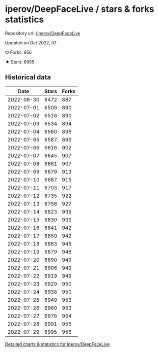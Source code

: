 # iperov/DeepFaceLive / stars & forks statistics

Repository url: [/iperov/DeepFaceLive](https://github.com/iperov/DeepFaceLive)

Updated on Oct 2022, 07

☋ Forks: 956

★ Stars: 6995

## Historical data
| Date | Stars | Forks |
|------|-------|-------|
| 2022-06-30 | 6472 | 887 | 
| 2022-07-01 | 6509 | 890 | 
| 2022-07-02 | 6516 | 890 | 
| 2022-07-03 | 6534 | 894 | 
| 2022-07-04 | 6560 | 896 | 
| 2022-07-05 | 6587 | 899 | 
| 2022-07-06 | 6616 | 902 | 
| 2022-07-07 | 6645 | 907 | 
| 2022-07-08 | 6661 | 907 | 
| 2022-07-09 | 6679 | 913 | 
| 2022-07-10 | 6687 | 915 | 
| 2022-07-11 | 6703 | 917 | 
| 2022-07-12 | 6735 | 922 | 
| 2022-07-13 | 6756 | 927 | 
| 2022-07-14 | 6823 | 939 | 
| 2022-07-15 | 6830 | 939 | 
| 2022-07-16 | 6841 | 942 | 
| 2022-07-17 | 6850 | 942 | 
| 2022-07-18 | 6863 | 945 | 
| 2022-07-19 | 6879 | 948 | 
| 2022-07-20 | 6890 | 949 | 
| 2022-07-21 | 6906 | 949 | 
| 2022-07-22 | 6919 | 949 | 
| 2022-07-23 | 6929 | 950 | 
| 2022-07-24 | 6938 | 950 | 
| 2022-07-25 | 6949 | 953 | 
| 2022-07-26 | 6960 | 953 | 
| 2022-07-27 | 6978 | 954 | 
| 2022-07-28 | 6991 | 955 | 
| 2022-07-29 | 6995 | 956 | 


[Detailed charts & statistics for iperov/DeepFaceLive](https://reviewgithub.com/rep/iperov/DeepFaceLive)
